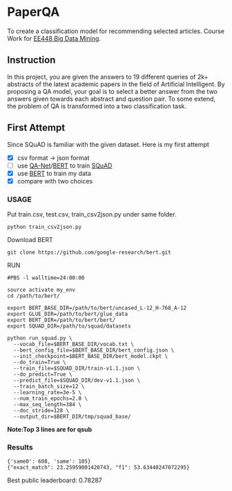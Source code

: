 # PaperQA
To create a classification model for recommending selected articles. Course Work for [EE448 Big Data Mining](https://www.kaggle.com/c/ee448-paperqa).

## Instruction
In this project, you are given the answers to 19 different queries of 2k+ abstracts of the latest academic papers in the field of Artificial Intelligent. By proposing a QA model, your goal is to select a better answer from the two answers given towards each abstract and question pair. To some extend, the problem of QA is transformed into a two classification task.

## First Attempt
Since SQuAD is familiar with the given dataset. Here is my first attempt 
- [x] csv format -> json format
- [ ] use [QA-Net](https://github.com/NLPLearn/QANet)/[BERT](https://github.com/google-research/bert) to train [SQuAD](https://rajpurkar.github.io/SQuAD-explorer/)
- [x] use [BERT](https://github.com/google-research/bert) to train my data
- [x] compare with two choices

### USAGE
 Put train.csv, test.csv, train_csv2json.py under same folder.    
     
     
    python train_csv2json.py    
    
    
 Download BERT    
    
    git clone https://github.com/google-research/bert.git
    
 RUN    
    
    #PBS -l walltime=24:00:00
    
    source activate my_env
    cd /path/to/bert/

    export BERT_BASE_DIR=/path/to/bert/uncased_L-12_H-768_A-12
    export GLUE_DIR=/path/to/bert/glue_data
    export BERT_DIR=/path/to/bert/bert/
    export SQUAD_DIR=/path/to/squad/datasets

    python run_squad.py \
      --vocab_file=$BERT_BASE_DIR/vocab.txt \
      --bert_config_file=$BERT_BASE_DIR/bert_config.json \
      --init_checkpoint=$BERT_BASE_DIR/bert_model.ckpt \
      --do_train=True \
      --train_file=$SQUAD_DIR/train-v1.1.json \
      --do_predict=True \
      --predict_file=$SQUAD_DIR/dev-v1.1.json \
      --train_batch_size=12 \
      --learning_rate=3e-5 \
      --num_train_epochs=2.0 \
      --max_seq_length=384 \
      --doc_stride=128 \
      --output_dir=$BERT_DIR/tmp/squad_base/
    
**Note:Top 3 lines are for qsub**

### Results

    {'same0': 608, 'same': 105}
    {"exact_match": 23.25959001420743, "f1": 53.63440247072295}

Best public leaderboard: 0.78287

